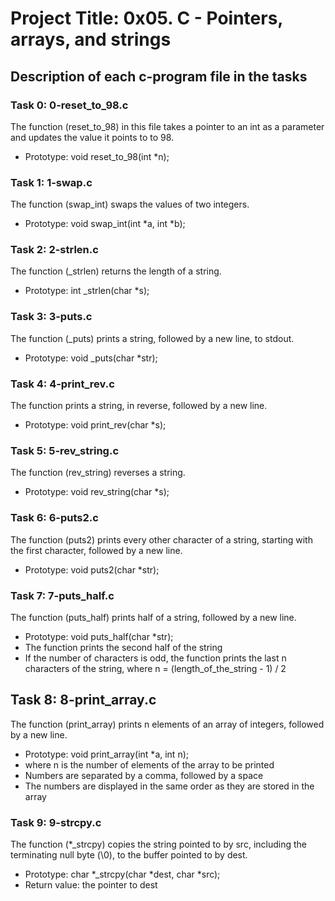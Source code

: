 # Project Title: 0x05. C - Pointers, arrays, and strings

## Description of each c-program file in the tasks

### Task 0: 0-reset_to_98.c

The function (reset_to_98) in this file takes a pointer to an int as a parameter and updates the value it points to to 98.
- Prototype: void reset_to_98(int *n);

### Task 1: 1-swap.c

The function (swap_int) swaps the values of two integers.
- Prototype: void swap_int(int *a, int *b);


### Task 2: 2-strlen.c

The function (_strlen) returns the length of a string.
- Prototype: int _strlen(char *s);

### Task 3: 3-puts.c

The function (_puts) prints a string, followed by a new line, to stdout.
- Prototype: void _puts(char *str);

### Task 4: 4-print_rev.c

The function prints a string, in reverse, followed by a new line.
- Prototype: void print_rev(char *s);

### Task 5: 5-rev_string.c

The function (rev_string) reverses a string.
- Prototype: void rev_string(char *s);

### Task 6: 6-puts2.c

The function (puts2) prints every other character of a string, starting with the first character, followed by a new line.
- Prototype: void puts2(char *str);

### Task 7: 7-puts_half.c

The function (puts_half) prints half of a string, followed by a new line.
- Prototype: void puts_half(char *str);
- The function prints the second half of the string
- If the number of characters is odd, the function prints the last n characters of the string, where n = (length_of_the_string - 1) / 2

## Task 8: 8-print_array.c

The function (print_array) prints n elements of an array of integers, followed by a new line.
- Prototype: void print_array(int *a, int n);
- where n is the number of elements of the array to be printed
- Numbers are separated by a comma, followed by a space
- The numbers are displayed in the same order as they are stored in the array

### Task 9: 9-strcpy.c

The function (*_strcpy) copies the string pointed to by src, including the terminating null byte (\0), to the buffer pointed to by dest.
- Prototype: char *_strcpy(char *dest, char *src);
- Return value: the pointer to dest
